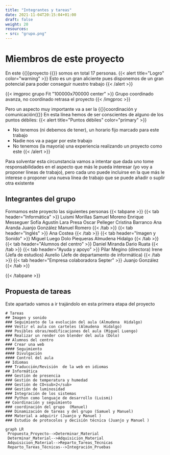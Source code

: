 ```yaml
---
title: "Integrantes y tareas"
date: 2021-11-04T20:15:04+01:00
draft: false
weight: 20
resources:
- src: "grupo.png"
---
```


# Miembros de este proyecto
En este {{<color>}}proyecto {{</color>}} somos en total 17 personas. 
{{< alert title="Logro" color="warning" >}}
Esto es un gran aliciente pues disponemos de un gran potencial para poder conseguir nuestro trabajo
{{< /alert >}}


{{< imgproc grupo Fit "100000x700000 center" >}}
Grupo coordinado avanza, no coordinado retrasa el proyecto
{{< /imgproc >}}


Pero un aspecto muy importante va a ser la {{<color>}}coordinación y comunicación{{</color>}}
En esta línea hemos de ser conscientes de alguno de los puntos débiles:
{{< alert title="Puntos débiles" color="primary" >}}

* No tenemos (ni debemos de tener), un horario fijo marcado para este trabajo
* Nadie nos va a pagar por este trabajo
* No tenemos (la mayoría) una experiencia realizando un proyecto como este 
{{< /alert >}}
  
Para solventar esta circunstancia vamos a intentar que dada uno tome responsabilidades en el aspecto que más le pueda interesar (yo voy a proponer líneas de trabajo), pero cada uno puede incluirse en la que más le interese o proponer una nueva línea de trabajo que se puede añadir o suplir otra existente

## Integrantes del grupo
Formamos este proyecto las siguientes personas
{{< tabpane >}}
{{< tab header="Informática" >}}
Luismi Morillas
Samuel Moreno 
Enrique Messeguer
Sofía Agustín
Lara Presa
Oscar Pelleger
Cristina Barranco
Ana Aranda
Juanjo González
Manuel Romero
{{< /tab >}}
{{< tab header="Inglés" >}}
Ana  Costea
{{< /tab >}}
{{< tab header="Imagen y Sonido" >}}
Miguel Luego
Dolo  Piequeras
Almudena Hidalgo
{{< /tab >}}
{{< tab header="Alumnos del centro" >}}
Daniel Miranda
Dario Ruata
{{< /tab >}}
{{< tab header="Ayuda y apoyo" >}}
Pilar Megino (directora)
Irene (Jefa de estudios)
Aurelio (Jefe de departamento de informática)
{{< /tab >}}
{{< tab header="Empresa colaboradora Septer" >}}
Juanjo González
{{< /tab >}}

{{< /tabpane >}}

## Propuesta de tareas

Este apartado vamos a ir trajándolo en esta primera etapa del proyecto

```markmap
# Tareas
## Imagen y sonido
### Seguimiento de la evolución del aula (Almudena  Hidalgo)
### Vestir el aula con carteles (Almudena  Hidalgo)
### Posibles obras/modificaciones del aula (Miguel Luengo)
### Realizar un render con blender del aula (Dolo)
## Alumnos del centro
### Crear una web 
#### Seguimiento
#### Divulgación
#### Control del aula
## Idiomas
### Traducción/Revisión  de la web en idiomas
## Informática
### Gestión de presencia 
### Gestión de temperatura y humedad
### Gestión de CO<sub>2</sub>
### Gestión de luminosidad
### Integración de los sistemas
### Python como lenguaje de desarrollo (Luismi)
## Coordinación y seguimiento
### coordinación del grupo  (Manuel)
### Dinamización de tareas y del grupo (Samuel y Manuel)
### Material a adquirir (Juanjo y Manuel )
### Estudio de protocolos y decisión técnica (Juanjo y Manuel )
```

```mermaid
graph LR
 Propuesta_Proyecto-->Determinar_Material
 Determinar_Material-->Adquisicion_Material
 Adquisicion_Material-->Reparto_Tareas_Técnicas
 Reparto_Tareas_Técnicas-->Integración_Pruebas
  
```


